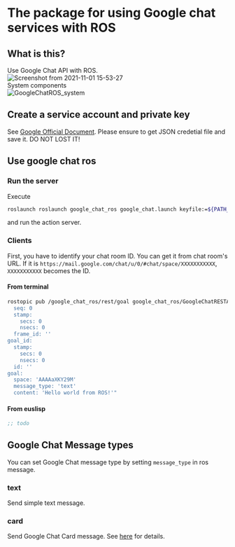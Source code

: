 # The package for using Google chat services with ROS

## What is this?
Use Google Chat API with ROS.  
![Screenshot from 2021-11-01 15-53-27](https://user-images.githubusercontent.com/27789460/139635911-66232c88-d3b9-4d7d-940e-966fbac9d800.png)  
System components  
![GoogleChatROS_system](https://user-images.githubusercontent.com/27789460/139635648-4ddbf9da-90e9-4b87-b958-ca996a8ffc4f.png)


## Create a service account and private key
See [Google Official Document](https://developers.google.com/chat/how-tos/service-accounts#step_1_create_service_account_and_private_key). Please ensure to get JSON credetial file and save it. DO NOT LOST IT!

## Use google chat ros
### Run the server
Execute
```bash
roslaunch roslaunch google_chat_ros google_chat.launch keyfile:=${PATH_TO_keyfile.json}
```
and run the action server.

### Clients
First, you have to identify your chat room ID. You can get it from chat room's URL. If it is `https://mail.google.com/chat/u/0/#chat/space/XXXXXXXXXXX`, `XXXXXXXXXXX` becomes the ID.
#### From terminal
```bash
rostopic pub /google_chat_ros/rest/goal google_chat_ros/GoogleChatRESTActionGoal "header:
  seq: 0
  stamp:
    secs: 0
    nsecs: 0
  frame_id: ''
goal_id:
  stamp:
    secs: 0
    nsecs: 0
  id: ''
goal:
  space: 'AAAAaXKY29M'
  message_type: 'text'
  content: 'Hello world from ROS!'"
```
#### From euslisp
```lisp
;; todo
```

## Google Chat Message types
You can set Google Chat message type by setting `message_type` in ros message.
### text
Send simple text message.
### card
Send Google Chat Card message.
See [here](https://developers.google.com/chat/api/guides/message-formats/cards) for details.


